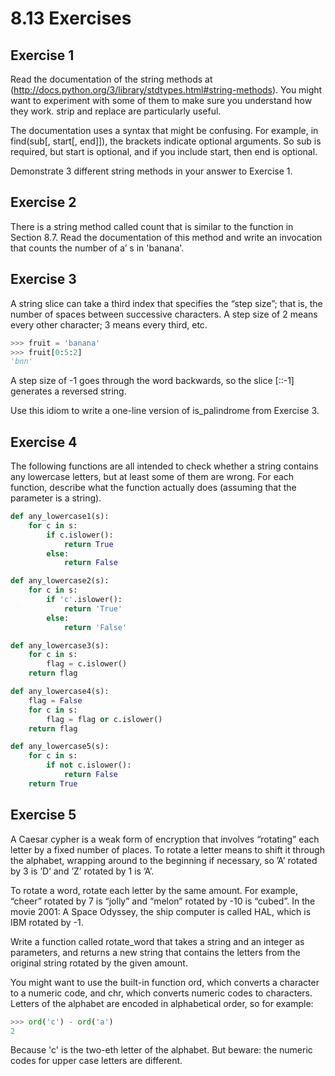 # 8.13  Exercises

## Exercise 1  
Read the documentation of the string methods at (http://docs.python.org/3/library/stdtypes.html#string-methods). You might want to experiment with some of them to make sure you understand how they work. strip and replace are particularly useful.

The documentation uses a syntax that might be confusing. For example, in find(sub[, start[, end]]), the brackets indicate optional arguments. So sub is required, but start is optional, and if you include start, then end is optional.

Demonstrate 3 different string methods in your answer to Exercise 1.


## Exercise 2
There is a string method called count that is similar to the function in Section 8.7. Read the documentation of this method and write an invocation that counts the number of a’ s in 'banana'.


## Exercise 3
A string slice can take a third index that specifies the “step size”; that is, the number of spaces between successive characters. A step size of 2 means every other character; 3 means every third, etc.

```python
>>> fruit = 'banana'
>>> fruit[0:5:2]
'bnn'
```

A step size of -1 goes through the word backwards, so the slice [::-1] generates a reversed string.

Use this idiom to write a one-line version of is_palindrome from Exercise 3.


## Exercise 4
The following functions are all intended to check whether a string contains any lowercase letters, but at least some of them are wrong. For each function, describe what the function actually does (assuming that the parameter is a string).
```python
def any_lowercase1(s):
    for c in s:
        if c.islower():
            return True
        else:
            return False

def any_lowercase2(s):
    for c in s:
        if 'c'.islower():
            return 'True'
        else:
            return 'False'

def any_lowercase3(s):
    for c in s:
        flag = c.islower()
    return flag

def any_lowercase4(s):
    flag = False
    for c in s:
        flag = flag or c.islower()
    return flag

def any_lowercase5(s):
    for c in s:
        if not c.islower():
            return False
    return True
```


## Exercise 5
A Caesar cypher is a weak form of encryption that involves “rotating” each letter by a fixed number of places. To rotate a letter means to shift it through the alphabet, wrapping around to the beginning if necessary, so ’A’ rotated by 3 is ’D’ and ’Z’ rotated by 1 is ’A’.

To rotate a word, rotate each letter by the same amount. For example, “cheer” rotated by 7 is “jolly” and “melon” rotated by -10 is “cubed”. In the movie 2001: A Space Odyssey, the ship computer is called HAL, which is IBM rotated by -1.

Write a function called rotate_word that takes a string and an integer as parameters, and returns a new string that contains the letters from the original string rotated by the given amount.

You might want to use the built-in function ord, which converts a character to a numeric code, and chr, which converts numeric codes to characters. Letters of the alphabet are encoded in alphabetical order, so for example:
```python
>>> ord('c') - ord('a')
2
```
Because 'c' is the two-eth letter of the alphabet. But beware: the numeric codes for upper case letters are different.


